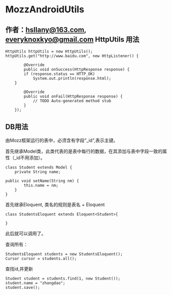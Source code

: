 MozzAndroidUtils
===================
作者：hsllany@163.com, everyknoxkyo@gmail.com
HttpUtils 用法
-------------------

```
HttpUtils httpUtils = new HttpUtils();
httpUtils.get("http://www.baidu.com", new HttpListener() {

		@Override
		public void onSuccess(HttpResponse response) {
		if (response.status == HTTP_OK)
			System.out.println(response.html);
	}

		@Override
		public void onFail(HttpResponse response) {
			// TODO Auto-generated method stub
		}
	});
```

DB用法
--------------------
由Mozz框架运行的表中，必须含有字段"_id",表示主键。

首先继承Model类，此类代表的是表中每行的数据，在其添加与表中字段一致的属性（_id不用添加）。

```
class Student extends Model {
	private String name;

public void setName(String nm) {
		this.name = nm;
	}
}
```

首先继承Eloquent, 类名的规则是表名 + Eloquent

```
class StudentsEloquent extends Eloquent<Student>{

}
```

此后就可以调用了。

查询所有：

```
StudentsEloquent students = new StudentsEloquent();
Cursor cursor = students.all();
```

查找id,并更新

```
Student student = students.find(1, new Student());
student.name = "zhangdao";
student.save();
```


